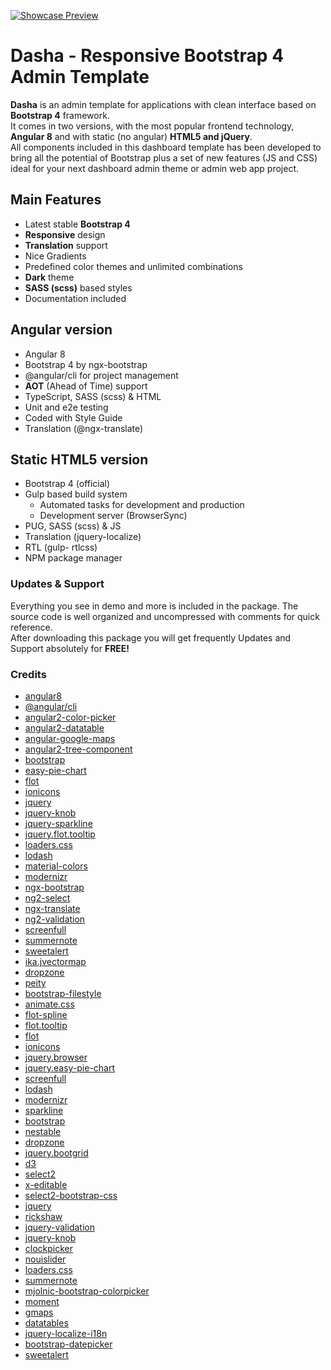 [![Showcase Preview](http://themicon.co/pics/dasha/preview-description-06.png)](http://wrapbootstrap.com/preview/WB099753H?ref=themicon)  


# Dasha - Responsive Bootstrap 4 Admin Template

**Dasha** is an admin template for applications with clean interface based on **Bootstrap 4** framework.  
It comes in two versions, with the most popular frontend technology, **Angular 8** and with static (no angular) **HTML5 and jQuery**.  
All components included in this dashboard template has been developed to bring all the potential of Bootstrap plus a set of new features (JS and CSS) ideal for your next dashboard admin theme or admin web app project.  

## Main Features

- Latest stable **Bootstrap 4**
- **Responsive** design 
- **Translation** support
- Nice Gradients
- Predefined color themes and unlimited combinations
- **Dark** theme
- **SASS (scss)** based styles
- Documentation included

## Angular version

- Angular 8
- Bootstrap 4 by ngx-bootstrap
- @angular/cli for project management
- **AOT** (Ahead of Time) support
- TypeScript, SASS (scss) & HTML
- Unit and e2e testing
- Coded with Style Guide
- Translation (@ngx-translate)

## Static HTML5 version 

- Bootstrap 4 (official)
- Gulp based build system
  - Automated tasks for development and production
  - Development server (BrowserSync)
- PUG, SASS (scss) & JS
- Translation (jquery-localize)
- RTL (gulp- rtlcss)
- NPM package manager

### Updates & Support

Everything you see in demo and more is included in the package. The source code is well organized and uncompressed with comments for quick reference.  
After downloading this package you will get frequently Updates and Support absolutely for **FREE!**

### Credits

- [angular8](https://angular.io/)  
- [@angular/cli](https://cli.angular.io/)  
- [angular2-color-picker](https://github.com/Alberplz/angular2-color-picker)  
- [angular2-datatable](https://github.com/mariuszfoltak/angular2-datatable)  
- [angular-google-maps](https://github.com/SebastianM/angular-google-maps)  
- [angular2-tree-component](https://angular2-tree.readme.io/docs)  
- [bootstrap](http://getbootstrap.com/)  
- [easy-pie-chart](https://rendro.github.io/easy-pie-chart/)  
- [flot](http://www.flotcharts.org/)  
- [ionicons](http://ionicons.com/)  
- [jquery](https://jquery.com/)  
- [jquery-knob](http://anthonyterrien.com/knob/)  
- [jquery-sparkline](http://omnipotent.net/jquery.sparkline/)  
- [jquery.flot.tooltip](https://github.com/krzysu/flot.tooltip)  
- [loaders.css](https://connoratherton.com/loaders)  
- [lodash](https://lodash.com/)  
- [material-colors](https://github.com/shuhei/material-colors)  
- [modernizr](https://modernizr.com/)  
- [ngx-bootstrap](https://github.com/valor-software/ngx-bootstrap)  
- [ng2-select](https://github.com/valor-software/ng2-select)  
- [ngx-translate](https://github.com/ngx-translate/core)  
- [ng2-validation](https://github.com/yuyang041060120/ng2-validation)  
- [screenfull](https://sindresorhus.com/screenfull.js/)  
- [summernote](http://summernote.org/)  
- [sweetalert](http://t4t5.github.io/sweetalert/)  
- [ika.jvectormap](http://jvectormap.com/)  
- [dropzone](http://www.dropzonejs.com/)  
- [peity](http://benpickles.github.io/peity/)  
- [bootstrap-filestyle](https://github.com/markusslima/bootstrap-filestyle)  
- [animate.css](https://github.com/daneden/animate.css)  
- [flot-spline](https://github.com/JohnPozy/flot-spline)  
- [flot.tooltip](https://github.com/krzysu/flot.tooltip)  
- [flot](https://github.com/flot/flot)  
- [ionicons](https://github.com/driftyco/ionicons)  
- [jquery.browser](https://github.com/gabceb/jquery-browser-plugin)  
- [jquery.easy-pie-chart](https://github.com/rendro/easy-pie-chart)  
- [screenfull](https://github.com/sindresorhus/screenfull.js)  
- [lodash](https://github.com/lodash/lodash)  
- [modernizr](https://github.com/Modernizr/Modernizr)  
- [sparkline](https://github.com/gwatts/jquery.sparkline)  
- [bootstrap](http://getbootstrap.com)  
- [nestable](https://github.com/dbushell/Nestable)  
- [dropzone](http://www.dropzonejs.com)  
- [jquery.bootgrid](http://www.jquery-bootgrid.com)  
- [d3](https://github.com/mbostock/d3)  
- [select2](https://github.com/ivaynberg/select2)  
- [x-editable](https://github.com/vitalets/x-editable)  
- [select2-bootstrap-css](https://github.com/t0m/select2-bootstrap-css)  
- [jquery](https://github.com/jquery/jquery)  
- [rickshaw](https://github.com/shutterstock/rickshaw)  
- [jquery-validation](http://jqueryvalidation.org/)  
- [jquery-knob](https://github.com/aterrien/jQuery-Knob)  
- [clockpicker](http://weareoutman.github.io/clockpicker/)  
- [nouislider](http://refreshless.com/nouislider/)  
- [loaders.css](https://github.com/ConnorAtherton/loaders.css)  
- [summernote](http://summernote.org)  
- [mjolnic-bootstrap-colorpicker](https://github.com/mjolnic/bootstrap-colorpicker)  
- [moment](https://github.com/moment/moment)  
- [gmaps](https://github.com/HPNeo/gmaps)  
- [datatables](https://github.com/DataTables/DataTables)  
- [jquery-localize-i18n](https://github.com/coderifous/jquery-localize)  
- [bootstrap-datepicker](https://github.com/eternicode/bootstrap-datepicker)  
- [sweetalert](http://tristanedwards.me/sweetalert)

